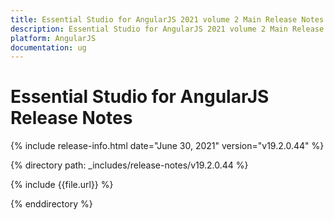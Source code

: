 ```yaml
---
title: Essential Studio for AngularJS 2021 volume 2 Main Release Notes  
description: Essential Studio for AngularJS 2021 volume 2 Main Release Notes  
platform: AngularJS
documentation: ug
---
```


# Essential Studio for AngularJS  Release Notes  

{% include release-info.html date="June 30, 2021"  version="v19.2.0.44" %} 


{% directory path: _includes/release-notes/v19.2.0.44 %}

{% include {{file.url}} %}

{% enddirectory %}
